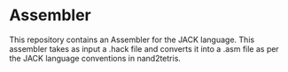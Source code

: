 # Assembler
This repository contains an Assembler for the JACK language. This assembler takes as input a .hack file and converts it into a .asm file as per the JACK language conventions in nand2tetris.
